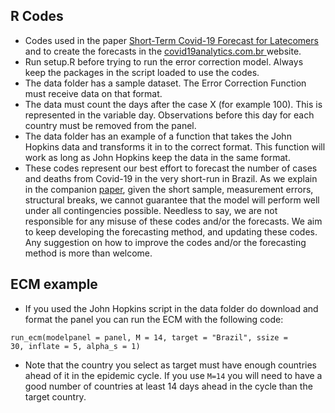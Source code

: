 ## R Codes


- Codes used in the paper <a href = https://arxiv.org/abs/2004.07977 > Short-Term Covid-19 Forecast for Latecomers </a> and to create the forecasts in the <a href = https://covid19analytics.com.br/> covid19analytics.com.br </a> website.
- Run setup.R before trying to run the error correction model. Always keep the packages in the script loaded to use the codes.
- The data folder has a sample dataset. The Error Correction Function must receive data on that format. 
- The data must count the days after the case X (for example 100). This is represented in the variable day. Observations before this day for each country must be removed from the panel. 
- The data folder has an example of a function that takes the John Hopkins data and transforms it in to the correct format. This function will work as long as John Hopkins keep the data in the same format. 
- These codes represent our best effort to forecast the number of cases and deaths from Covid-19 in the very short-run in Brazil. As we explain in the companion <a href = https://arxiv.org/abs/2004.07977 >paper</a>, given the short sample, measurement errors, structural breaks, we cannot guarantee that the model will perform well under all contingencies possible. Needless to say, we are not responsible for any misuse of these codes and/or the forecasts. We aim to keep developing the forecasting method, and updating these codes. Any suggestion on how to improve the codes and/or the forecasting method is more than welcome.


## ECM example

- If you used the John Hopkins script in the data folder do download and format the panel you can run the ECM with the following code:

<code>run_ecm(modelpanel = panel, M = 14, target = "Brazil", ssize = 30, inflate = 5, alpha_s = 1)</code>

- Note that the country you select as target must have enough countries ahead of it in the epidemic cycle. If you use <code>M=14</code> you will need to have a good number of countries at least 14 days ahead in the cycle than the target country.  

